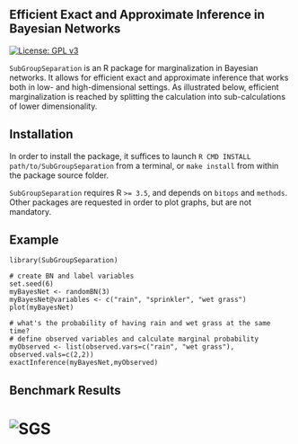 Efficient Exact and Approximate Inference in Bayesian Networks
-----------
[![License: GPL v3](https://img.shields.io/badge/License-GPLv3-blue.svg)](https://www.gnu.org/licenses/gpl-3.0)

`SubGroupSeparation` is an R package for marginalization in Bayesian networks. It allows for efficient exact and approximate inference that works both in low- and high-dimensional settings. As illustrated below, efficient marginalization is reached by splitting the calculation into sub-calculations of lower dimensionality.

Installation
-----------

In order to install the package, it suffices to launch
`R CMD INSTALL path/to/SubGroupSeparation`
from a terminal, or `make install` from within the package source folder.

`SubGroupSeparation` requires R `>= 3.5`, and depends on
`bitops` and
`methods`. Other packages are requested in
order to plot graphs, but are not mandatory.


Example 
-------

```{r eval=FALSE}
library(SubGroupSeparation)

# create BN and label variables 
set.seed(6)
myBayesNet <- randomBN(3)
myBayesNet@variables <- c("rain", "sprinkler", "wet grass")
plot(myBayesNet)

# what's the probability of having rain and wet grass at the same time?
# define observed variables and calculate marginal probability
myObserved <- list(observed.vars=c("rain", "wet grass"), observed.vals=c(2,2))
exactInference(myBayesNet,myObserved)
```

Benchmark Results 
-------

# ![SGS](https://github.com/cbg-ethz/SubGroupSeparation/blob/master/vignettes/figures/benchmark.png?raw=true)
